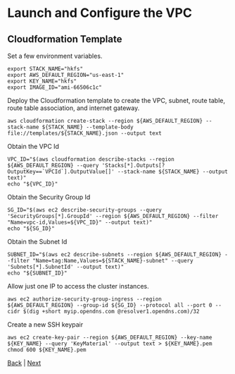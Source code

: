# Launch and Configure the VPC

## Cloudformation Template

Set a few environment variables.
```
export STACK_NAME="hkfs"
export AWS_DEFAULT_REGION="us-east-1"
export KEY_NAME="hkfs"
export IMAGE_ID="ami-66506c1c"
```

Deploy the Cloudformation template to create the VPC, subnet, route table, route table association, and internet gateway.
```
aws cloudformation create-stack --region ${AWS_DEFAULT_REGION} --stack-name ${STACK_NAME} --template-body file://templates/${STACK_NAME}.json --output text
```

Obtain the VPC Id
```
VPC_ID="$(aws cloudformation describe-stacks --region ${AWS_DEFAULT_REGION} --query 'Stacks[*].Outputs[?OutputKey==`VPCId`].OutputValue[]' --stack-name ${STACK_NAME} --output text)"
echo "${VPC_ID}"
```

Obtain the Security Group Id
```
SG_ID="$(aws ec2 describe-security-groups --query 'SecurityGroups[*].GroupId' --region ${AWS_DEFAULT_REGION} --filter "Name=vpc-id,Values=${VPC_ID}" --output text)"
echo "${SG_ID}"
```

Obtain the Subnet Id
```
SUBNET_ID="$(aws ec2 describe-subnets --region ${AWS_DEFAULT_REGION} --filter "Name=tag:Name,Values=${STACK_NAME}-subnet" --query 'Subnets[*].SubnetId' --output text)"
echo "${SUBNET_ID}"
```

Allow just one IP to access the cluster instances.
```
aws ec2 authorize-security-group-ingress --region ${AWS_DEFAULT_REGION} --group-id ${SG_ID} --protocol all --port 0 --cidr $(dig +short myip.opendns.com @resolver1.opendns.com)/32
```

Create a new SSH keypair
```
aws ec2 create-key-pair --region ${AWS_DEFAULT_REGION} --key-name ${KEY_NAME} --query 'KeyMaterial' --output text > ${KEY_NAME}.pem
chmod 600 ${KEY_NAME}.pem
```

[Back](/README.md) | [Next](launch-configure-etcd.md)
